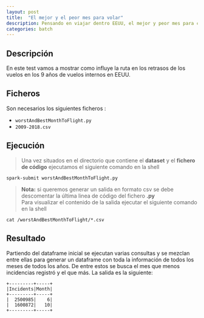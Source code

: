 ```yaml
---
layout: post
title:  "El mejor y el peor mes para volar"
description: Pensando en viajar dentro EEUU, el mejor y peor mes para coger un avión
categories: batch
---
```



## Descripción
En este test vamos a mostrar como influye la ruta en los retrasos de los vuelos en los 9 años de vuelos internos en EEUU.

## Ficheros
Son necesarios los siguientes ficheros :


* `worstAndBestMonthToFlight.py`
* `2009-2018.csv`

## Ejecución
>Una vez situados en el directorio que contiene el **dataset** y el **fichero de código** ejecutamos el siguiente comando en la shell

    spark-submit worstAndBestMonthToFlight.py


>**Nota:** si queremos generar un salida en formato csv se debe descomentar la última linea de código del fichero **.py**  
Para visualizar el contenido de la salida ejecutar el siguiente comando en la shell

    cat /worstAndBestMonthToFlight/*.csv


## Resultado

Partiendo del dataframe inicial se ejecutan varias consultas y se mezclan entre ellas para generar un dataframe con toda la información de todos los meses de todos los años. De entre estos se busca el mes que menos incidencias registró y el que más. La salida es la siguiente: 

    +---------+-----+
    |Incidents|Month|
    +---------+-----+
    |  2500985|    6|
    |  1600872|   10|
    +---------+-----+
